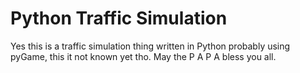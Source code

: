 # Python Traffic Simulation

Yes this is a traffic simulation thing written in Python probably using pyGame, this it not known yet tho. 
May the P A P A bless you all.

